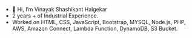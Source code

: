 - 👋 Hi, I’m Vinayak Shashikant Halgekar
- 2 years + of Industrial Experience. 
- Worked on HTML, CSS, JavaScript, Bootstrap, MYSQL, Node.js, PHP, AWS, Amazon Connect, Lambda Function, DynamoDB, S3 Bucket.
 
<!---
Vinaayakk97/Vinaayakk97 is a ✨ special ✨ repository because its `README.md` (this file) appears on your GitHub profile.
You can click the Preview link to take a look at your changes.
--->
